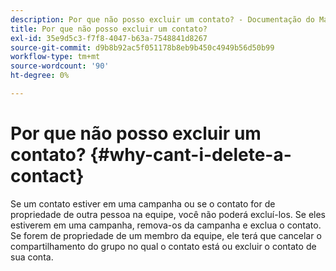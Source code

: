 ```yaml
---
description: Por que não posso excluir um contato? - Documentação do Marketo - Documentação do produto
title: Por que não posso excluir um contato?
exl-id: 35e9d5c3-f7f8-4047-b63a-7548841d8267
source-git-commit: d9b8b92ac5f051178b8eb9b450c4949b56d50b99
workflow-type: tm+mt
source-wordcount: '90'
ht-degree: 0%

---
```


# Por que não posso excluir um contato? {#why-cant-i-delete-a-contact}

Se um contato estiver em uma campanha ou se o contato for de propriedade de outra pessoa na equipe, você não poderá excluí-los. Se eles estiverem em uma campanha, remova-os da campanha e exclua o contato. Se forem de propriedade de um membro da equipe, ele terá que cancelar o compartilhamento do grupo no qual o contato está ou excluir o contato de sua conta.
